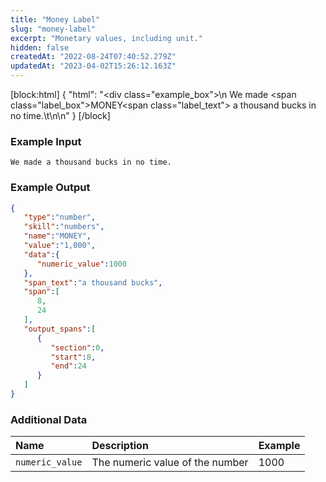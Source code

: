 ```yaml
---
title: "Money Label"
slug: "money-label"
excerpt: "Monetary values, including unit."
hidden: false
createdAt: "2022-08-24T07:40:52.279Z"
updatedAt: "2023-04-02T15:26:12.163Z"
---
```

[block:html]
{
  "html": "<div class=\"example_box\">\n  We made <span class=\"label_box\">MONEY</span><span class=\"label_text\"> a thousand bucks</span> in no time.\t\n</div>\n"
}
[/block]



### Example Input

```
We made a thousand bucks in no time.
```



### Example Output

```json
{
   "type":"number",
   "skill":"numbers",
   "name":"MONEY",
   "value":"1,000",
   "data":{
      "numeric_value":1000
   },
   "span_text":"a thousand bucks",
   "span":[
      8,
      24
   ],
   "output_spans":[
      {
         "section":0,
         "start":8,
         "end":24
      }
   ]
}
```



### Additional Data

| Name            | Description                     | Example |
| :-------------- | :------------------------------ | :------ |
| `numeric_value` | The numeric value of the number | 1000    |